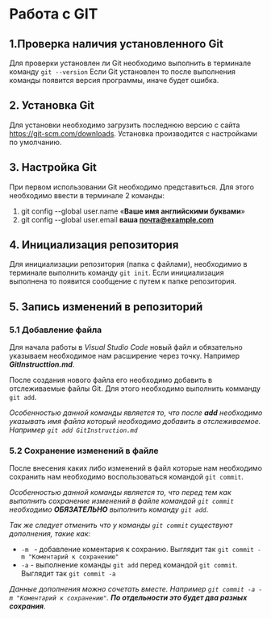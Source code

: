 # Работа с GIT

## 1.Проверка наличия установленного Git

Для проверки установлен ли Git необходимо выполнить в терминале команду `git --version`
Если Git установлен то после выполнения команды появится версия программы, иначе будет ошибка.

## 2. Установка Git
Для установки необходимо загрузить последнюю версию с сайта https://git-scm.com/downloads. Установка производится с настройками по умолчанию.

## 3. Настройка Git
При первом использовании Git необходимо представиться. Для этого необходимо ввести в терминале 2 команды:
1. git config --global user.name «**Ваше имя английскими буквами**»
2. git config --global user.email **ваша почта@example.com** 

## 4. Инициализация репозитория
Для инициализации репозитория (папка с файлами), необходимио в терминале выполнить команду `git init`. Если инициализация выполнена то появится сообщение с путем к папке репозитория.

## 5. Запись изменений в репозиторий
### 5.1 Добавление файла 
Для начала работы в *Visual Studio Code*  новый файл и обязательно указываем необходимое нам расширение через точку. Например *__GitInstructtion.md__*.

После создания нового файла его необходимо добавить в отслеживаемые файлы Git. Для этого необходимо выполнить комманду  `git add`.

_Особенностью данной команды является то, что после **add** необходимо указывать имя файла который необходимо добавить в отслеживаемое. Например `git add GitInstruction.md`_

### 5.2 Сохранение изменений в файле 
После внесения каких либо изменений в файл которые нам необходимо сохранить нам необходимо воспользоваться командой `git commit`.

_Особенностью данной команды является то, что перед тем как выполнить сохранение изменений в файле командой `git commit` необходимо **ОБЯЗАТЕЛЬНО** выполнить команду `git add`_.

_Так же следует отменить что у команды `git commit` существуют дополнения, такие как:_
* `-m ` - добавление коментария к сохранию. Выглядит так `git commit -m "Коментарий к сохранению"`
* `-a` - выполнение команды `git add` перед командой `git commit`. Выглядит так  `git commit -a`

_Данные дополнения можно сочетать вместе. Например `git commit -a -m "Коментарий к сохранению"`. **По отдельности это будет два разных сохрания**_.